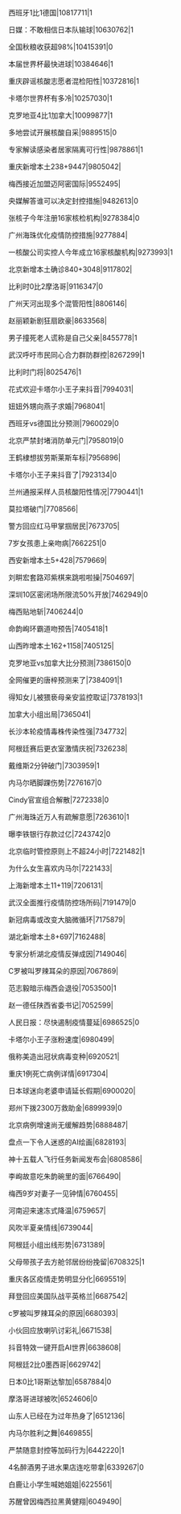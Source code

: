 西班牙1比1德国|10817711|1

日媒：不敢相信日本队输球|10630762|1

全国秋粮收获超98%|10415391|0

本届世界杯最快进球|10384646|1

重庆辟谣核酸志愿者混检阳性|10372816|1

卡塔尔世界杯有多冷|10257030|1

克罗地亚4比1加拿大|10099877|1

多地尝试开展核酸自采|9889515|0

专家解读感染者居家隔离可行性|9878861|1

重庆新增本土238+9447|9805042|

梅西接近加盟迈阿密国际|9552495|

央媒解答谁可以决定封控措施|9482613|0

张核子今年注册16家核检机构|9278384|0

广州海珠优化疫情防控措施|9277884|

一核酸公司实控人今年成立16家核酸机构|9273993|1

北京新增本土确诊840+3048|9117802|

比利时0比2摩洛哥|9116347|0

广州天河出现多个混管阳性|8806146|

赵丽颖新剧狂扇欧豪|8633568|

男子撞死老人谎称是自己父亲|8455778|1

武汉呼吁市民同心合力群防群控|8267299|1

比利时门将|8025476|1

花式欢迎卡塔尔小王子来抖音|7994031|

妞妞外甥向燕子求婚|7968041|

西班牙vs德国比分预测|7960029|0

北京严禁封堵消防单元门|7958019|0

王鹤棣想拔劳斯莱斯车标|7956896|

卡塔尔小王子来抖音了|7923134|0

兰州通报采样人员核酸阳性情况|7790441|1

莫拉塔破门|7708566|

警方回应红马甲掌掴居民|7673705|

7岁女孩患上亲吻病|7662251|0

西安新增本土5+428|7579669|

刘畊宏套路邓紫棋来跳啦啦操|7504697|

深圳10区密闭场所限流50%开放|7462949|0

梅西贴地斩|7406244|0

命韵峋环霸道吻预告|7405418|1

山西昨增本土162+1158|7405125|

克罗地亚vs加拿大比分预测|7386150|0

全网催更的唐梓预测来了|7384091|1

得知女儿被猥亵母亲安监控取证|7378193|1

加拿大小组出局|7365041|

长沙本轮疫情毒株传染性强|7347732|

阿根廷赛后更衣室激情庆祝|7326238|

戴维斯2分钟破门|7303959|1

内马尔晒脚踝伤势|7276167|0

Cindy官宣组合解散|7272338|0

广州海珠近万人有疏解意愿|7263610|1

曝李铁银行存款过亿|7243742|0

北京临时管控原则上不超24小时|7221482|1

为什么女生喜欢内马尔|7221433|

上海新增本土11+119|7206131|

武汉全面推行疫情防控场所码|7191479|0

新冠病毒或改变大脑微循环|7175879|

湖北新增本土8+697|7162488|

专家分析湖北疫情反弹成因|7149046|

C罗被叫罗辣耳朵的原因|7067869|

范志毅暗示梅西会退役|7053500|1

赵一德任陕西省委书记|7052599|

人民日报：尽快遏制疫情蔓延|6986525|0

卡塔尔小王子涨粉速度|6980499|

俄称美造出冠状病毒变种|6920521|

重庆1例死亡病例详情|6917304|

日本球迷向老婆申请延长假期|6900020|

郑州下拨2300万救助金|6899939|0

北京病例增速尚无缓解趋势|6888487|

盘点一下令人迷惑的AI绘画|6828193|

神十五载人飞行任务新闻发布会|6808586|

李峋故意吃朱韵碗里的面|6766490|

梅西9岁对妻子一见钟情|6760455|

河南迎来速冻式降温|6759657|

风吹半夏亲情线|6739044|

阿根廷小组出线形势|6731389|

父母带孩子去方舱邻居纷纷挽留|6708325|1

重庆各区疫情走势明显分化|6695519|

拜登回应美国队战平英格兰|6687542|

c罗被叫罗辣耳朵的原因|6680393|

小伙回应放喇叭讨彩礼|6671538|

抖音特效一键开启AI世界|6638608|

阿根廷2比0墨西哥|6629742|

日本0比1哥斯达黎加|6587884|0

摩洛哥进球被吹|6524606|0

山东人已经在为过年热身了|6512136|

内马尔胜利之舞|6469855|

严禁随意封控等加码行为|6442220|1

4名醉酒男子进水果店连吃带拿|6339267|0

白鹿让小学生喊她姐姐|6225561|

苏醒曾因梅西拉黑黄健翔|6049490|

